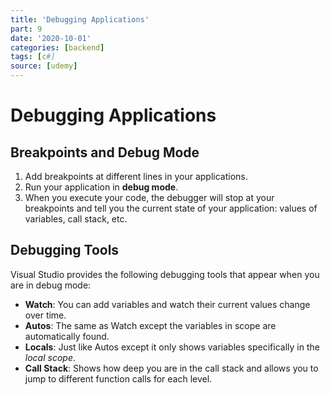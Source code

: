 ```yaml
---
title: 'Debugging Applications'
part: 9
date: '2020-10-01'
categories: [backend]
tags: [c#]
source: [udemy]
---
```


# Debugging Applications

## Breakpoints and Debug Mode

1. Add breakpoints at different lines in your applications.
2. Run your application in **debug mode**.
3. When you execute your code, the debugger will stop at your breakpoints and tell you the current state of your application: values of variables, call stack, etc.

## Debugging Tools

Visual Studio provides the following debugging tools that appear when you are in debug mode:

- **Watch**: You can add variables and watch their current values change over time.
- **Autos**: The same as Watch except the variables in scope are automatically found.
- **Locals**: Just like Autos except it only shows variables specifically in the _local scope_.
- **Call Stack**: Shows how deep you are in the call stack and allows you to jump to different function calls for each level.
